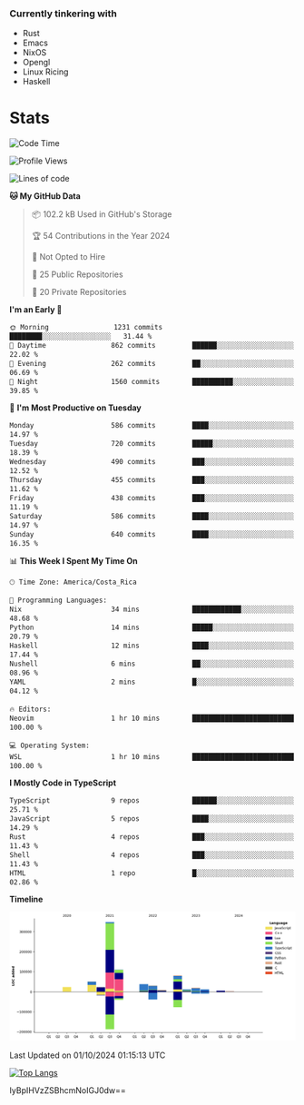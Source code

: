 ### Currently tinkering with
 - Rust
 - Emacs
 - NixOS
 - Opengl
 - Linux Ricing
 - Haskell

# Stats
<!--START_SECTION:waka-->
![Code Time](http://img.shields.io/badge/Code%20Time-908%20hrs%2041%20mins-blue)

![Profile Views](http://img.shields.io/badge/Profile%20Views-0-blue)

![Lines of code](https://img.shields.io/badge/From%20Hello%20World%20I%27ve%20Written-757.5%20thousand%20lines%20of%20code-blue)

**🐱 My GitHub Data** 

> 📦 102.2 kB Used in GitHub's Storage 
 > 
> 🏆 54 Contributions in the Year 2024
 > 
> 🚫 Not Opted to Hire
 > 
> 📜 25 Public Repositories 
 > 
> 🔑 20 Private Repositories 
 > 
**I'm an Early 🐤** 

```text
🌞 Morning                1231 commits        ████████░░░░░░░░░░░░░░░░░   31.44 % 
🌆 Daytime                862 commits         ██████░░░░░░░░░░░░░░░░░░░   22.02 % 
🌃 Evening                262 commits         ██░░░░░░░░░░░░░░░░░░░░░░░   06.69 % 
🌙 Night                  1560 commits        ██████████░░░░░░░░░░░░░░░   39.85 % 
```
📅 **I'm Most Productive on Tuesday** 

```text
Monday                   586 commits         ████░░░░░░░░░░░░░░░░░░░░░   14.97 % 
Tuesday                  720 commits         █████░░░░░░░░░░░░░░░░░░░░   18.39 % 
Wednesday                490 commits         ███░░░░░░░░░░░░░░░░░░░░░░   12.52 % 
Thursday                 455 commits         ███░░░░░░░░░░░░░░░░░░░░░░   11.62 % 
Friday                   438 commits         ███░░░░░░░░░░░░░░░░░░░░░░   11.19 % 
Saturday                 586 commits         ████░░░░░░░░░░░░░░░░░░░░░   14.97 % 
Sunday                   640 commits         ████░░░░░░░░░░░░░░░░░░░░░   16.35 % 
```


📊 **This Week I Spent My Time On** 

```text
🕑︎ Time Zone: America/Costa_Rica

💬 Programming Languages: 
Nix                      34 mins             ████████████░░░░░░░░░░░░░   48.68 % 
Python                   14 mins             █████░░░░░░░░░░░░░░░░░░░░   20.79 % 
Haskell                  12 mins             ████░░░░░░░░░░░░░░░░░░░░░   17.44 % 
Nushell                  6 mins              ██░░░░░░░░░░░░░░░░░░░░░░░   08.96 % 
YAML                     2 mins              █░░░░░░░░░░░░░░░░░░░░░░░░   04.12 % 

🔥 Editors: 
Neovim                   1 hr 10 mins        █████████████████████████   100.00 % 

💻 Operating System: 
WSL                      1 hr 10 mins        █████████████████████████   100.00 % 
```

**I Mostly Code in TypeScript** 

```text
TypeScript               9 repos             ██████░░░░░░░░░░░░░░░░░░░   25.71 % 
JavaScript               5 repos             ████░░░░░░░░░░░░░░░░░░░░░   14.29 % 
Rust                     4 repos             ███░░░░░░░░░░░░░░░░░░░░░░   11.43 % 
Shell                    4 repos             ███░░░░░░░░░░░░░░░░░░░░░░   11.43 % 
HTML                     1 repo              █░░░░░░░░░░░░░░░░░░░░░░░░   02.86 % 
```



**Timeline**

![Lines of Code chart](https://raw.githubusercontent.com/PandeCode/PandeCode/main/assets/bar_graph.png)


 Last Updated on 01/10/2024 01:15:13 UTC
<!--END_SECTION:waka-->
<!-- 
[![PandeCode's GitHub stats](https://github-readme-stats.vercel.app/api?username=PandeCode&theme=dracula&hide_border=true&show_icons=true)](https://github.com/anuraghazra/github-readme-stats)
-->
[![Top Langs](https://github-readme-stats.vercel.app/api/top-langs/?username=PandeCode&layout=compact&theme=dracula&hide_border=true)](https://github.com/anuraghazra/github-readme-stats)

IyBpIHVzZSBhcmNoIGJ0dw==
